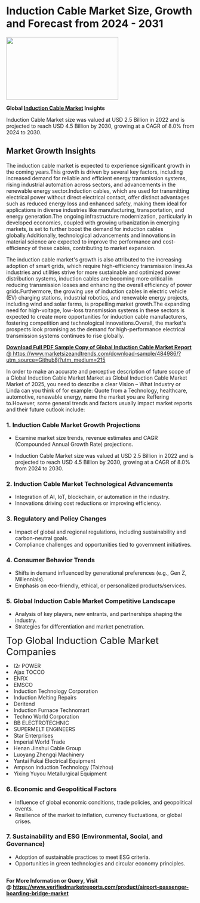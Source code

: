 <H1>Induction Cable Market Size, Growth and Forecast from 2024 - 2031</H1><img class="aligncenter size-medium wp-image-584254" src="https://thirdeyenews.in/wp-content/uploads/2024/09/Global-Market-Research-300x168.jpeg" alt="" width="300" height="168" /><p><strong>Global&nbsp;<a href="https://www.marketsizeandtrends.com/download-sample/484986/?utm_source=Github8j?utm_medium=215">Induction Cable Market</a> Insights</strong></p><p>Induction Cable Market size was valued at USD 2.5 Billion in 2022 and is projected to reach USD 4.5 Billion by 2030, growing at a CAGR of 8.0% from 2024 to 2030.</p><p><h2>Market Growth Insights</h2> <p>The induction cable market is expected to experience significant growth in the coming years.This growth is driven by several key factors, including increased demand for reliable and efficient energy transmission systems, rising industrial automation across sectors, and advancements in the renewable energy sector.Induction cables, which are used for transmitting electrical power without direct electrical contact, offer distinct advantages such as reduced energy loss and enhanced safety, making them ideal for applications in diverse industries like manufacturing, transportation, and energy generation.The ongoing infrastructure modernization, particularly in developed economies, coupled with growing urbanization in emerging markets, is set to further boost the demand for induction cables globally.Additionally, technological advancements and innovations in material science are expected to improve the performance and cost-efficiency of these cables, contributing to market expansion.</p> <p><a href="#"></a></p> <p>The induction cable market's growth is also attributed to the increasing adoption of smart grids, which require high-efficiency transmission lines.As industries and utilities strive for more sustainable and optimized power distribution systems, induction cables are becoming more critical in reducing transmission losses and enhancing the overall efficiency of power grids.Furthermore, the growing use of induction cables in electric vehicle (EV) charging stations, industrial robotics, and renewable energy projects, including wind and solar farms, is propelling market growth.The expanding need for high-voltage, low-loss transmission systems in these sectors is expected to create more opportunities for induction cable manufacturers, fostering competition and technological innovations.Overall, the market's prospects look promising as the demand for high-performance electrical transmission systems continues to rise globally.</p> <p><a href="#"></p><p><span class=""><strong>Download Full PDF Sample Copy of Global Induction Cable Market Report</strong> @ <a href="https://www.marketsizeandtrends.com/download-sample/484986/?utm_source=Github8j?utm_medium=215" target="_blank">https://www.marketsizeandtrends.com/download-sample/484986/?utm_source=Github8j?utm_medium=215</a></span></p><p>In order to make an accurate and perceptive description of future scope of a Global&nbsp;Induction Cable Market Market as Global&nbsp;Induction Cable Market Market of 2025, you need to describe a clear Vision &ndash; What Industry or Linda can you think of for example: Quote from a Technology, healthcare, automotive, renewable energy, name the market you are Reffering to.However, some general trends and factors usually impact market reports and their future outlook include:</p><h3>1.&nbsp;<strong>Induction Cable Market Growth Projections</strong></h3><ul><li>Examine market size trends, revenue estimates and CAGR (Compounded Annual Growth Rate) projections.</li><li><p>Induction Cable Market size was valued at USD 2.5 Billion in 2022 and is projected to reach USD 4.5 Billion by 2030, growing at a CAGR of 8.0% from 2024 to 2030.</p></li></ul><h3>2.&nbsp;<strong>Induction Cable Market Technological Advancements</strong></h3><ul><li>Integration of AI, IoT, blockchain, or automation in the industry.</li><li>Innovations driving cost reductions or improving efficiency.</li></ul><h3>3.&nbsp;<strong>Regulatory and Policy Changes</strong></h3><ul><li>Impact of global and regional regulations, including sustainability and carbon-neutral goals.</li><li>Compliance challenges and opportunities tied to government initiatives.</li></ul><h3>4.&nbsp;<strong>Consumer Behavior Trends</strong></h3><ul><li>Shifts in demand influenced by generational preferences (e.g., Gen Z, Millennials).</li><li>Emphasis on eco-friendly, ethical, or personalized products/services.</li></ul><h3>5.&nbsp;<strong>Global Induction Cable Market Competitive Landscape</strong></h3><ul><li>Analysis of key players, new entrants, and partnerships shaping the industry.</li><li>Strategies for differentiation and market penetration.</li></ul><p data-pm-slice="1 1 []"><span style="color: inherit; font-family: inherit; font-size: 25px;">Top Global Induction Cable Market Companies</span></p><div class="" data-test-id=""><p><li>I2r POWER</li><li> Ajax TOCCO</li><li> ENRX</li><li> EMSCO</li><li> Induction Technology Corporation</li><li> Induction Melting Repairs</li><li> Deritend</li><li> Induction Furnace Technomart</li><li> Techno World Corporation</li><li> BB ELECTROTECHNIC</li><li> SUPERMELT ENGINEERS</li><li> Star Enterprises</li><li> Imperial World Trade</li><li> Henan Jinshui Cable Group</li><li> Luoyang Zhengqi Machinery</li><li> Yantai Fukai Electrical Equipment</li><li> Ampson Induction Technology (Taizhou)</li><li> Yixing Yuyou Metallurgical Equipment</li></p></div><h3>6.&nbsp;<strong>Economic and Geopolitical Factors</strong></h3><ul><li>Influence of global economic conditions, trade policies, and geopolitical events.</li><li>Resilience of the market to inflation, currency fluctuations, or global crises.</li></ul><h3>7.&nbsp;<strong>Sustainability and ESG (Environmental, Social, and Governance)</strong></h3><ul><li>Adoption of sustainable practices to meet ESG criteria.</li><li>Opportunities in green technologies and circular economy principles.</li></ul><h2><strong style="font-size: 14px;">For More Information or Query, Visit @&nbsp;</strong><a style="background-color: #ffffff; font-size: 14px;" href="https://www.marketsizeandtrends.com/report/induction-cable-market/" target="_blank">https://www.verifiedmarketreports.com/product/airport-passenger-boarding-bridge-market</a></h2>